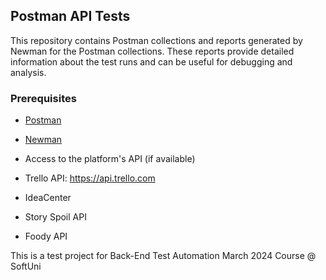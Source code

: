 ## Postman API Tests

This repository contains Postman collections and reports generated by Newman for the Postman collections. These reports provide detailed information about the test runs and can be useful for debugging and analysis.


### Prerequisites

- [Postman](https://www.postman.com/downloads/)
- [Newman](https://learning.postman.com/docs/collections/using-newman-cli/installing-running-newman/)
- Access to the platform's API (if available)
  
- Trello API: https://api.trello.com
- IdeaCenter
- Story Spoil API
- Foody API
<p></p>
<p>This is a test project for Back-End Test Automation March 2024 Course @ SoftUni</p>

